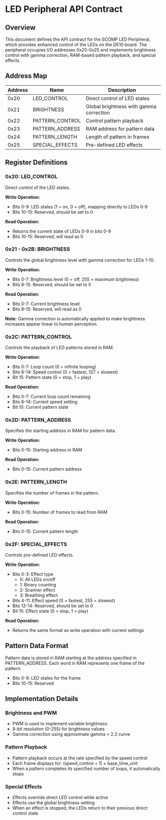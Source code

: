 # LED Peripheral API Contract

## Overview

This document defines the API contract for the SCOMP LED Peripheral, which provides enhanced control of the LEDs on the DE10 board. The peripheral occupies I/O addresses 0x20-0x25 and implements brightness control with gamma correction, RAM-based pattern playback, and special effects.

## Address Map

| Address | Name | Description |
|---------|------|-------------|
| 0x20 | LED_CONTROL | Direct control of LED states |
| 0x21 | BRIGHTNESS | Global brightness with gamma correction |
| 0x22 | PATTERN_CONTROL | Control pattern playback |
| 0x23 | PATTERN_ADDRESS | RAM address for pattern data |
| 0x24 | PATTERN_LENGTH | Length of pattern in frames |
| 0x25 | SPECIAL_EFFECTS | Pre-defined LED effects |

## Register Definitions

### 0x20: LED_CONTROL
Direct control of the LED states.

**Write Operation:**
- Bits 0-9: LED states (1 = on, 0 = off), mapping directly to LEDs 0-9
- Bits 10-15: Reserved, should be set to 0

**Read Operation:**
- Returns the current state of LEDs 0-9 in bits 0-9
- Bits 10-15: Reserved, will read as 0

### 0x21 - 0x2B: BRIGHTNESS
Controls the global brightness level with gamma correction for LEDs 1-10.

**Write Operation:**
- Bits 0-7: Brightness level (0 = off, 255 = maximum brightness)
- Bits 8-15: Reserved, should be set to 0

**Read Operation:**
- Bits 0-7: Current brightness level
- Bits 8-15: Reserved, will read as 0

**Note:** Gamma correction is automatically applied to make brightness increases appear linear to human perception.

### 0x2C: PATTERN_CONTROL
Controls the playback of LED patterns stored in RAM.

**Write Operation:**
- Bits 0-7: Loop count (0 = infinite looping)
- Bits 8-14: Speed control (0 = fastest, 127 = slowest)
- Bit 15: Pattern state (0 = stop, 1 = play)

**Read Operation:**
- Bits 0-7: Current loop count remaining
- Bits 8-14: Current speed setting
- Bit 15: Current pattern state

### 0x2D: PATTERN_ADDRESS
Specifies the starting address in RAM for pattern data.

**Write Operation:**
- Bits 0-15: Starting address in RAM

**Read Operation:**
- Bits 0-15: Current pattern address

### 0x2E: PATTERN_LENGTH
Specifies the number of frames in the pattern.

**Write Operation:**
- Bits 0-15: Number of frames to read from RAM

**Read Operation:**
- Bits 0-15: Current pattern length

### 0x2F: SPECIAL_EFFECTS
Controls pre-defined LED effects.

**Write Operation:**
- Bits 0-3: Effect type
  - 0: All LEDs on/off
  - 1: Binary counting
  - 2: Scanner effect
  - 3: Breathing effect
- Bits 4-11: Effect speed (0 = fastest, 255 = slowest)
- Bits 12-14: Reserved, should be set to 0
- Bit 15: Effect state (0 = stop, 1 = play)

**Read Operation:**
- Returns the same format as write operation with current settings

## Pattern Data Format

Pattern data is stored in RAM starting at the address specified in PATTERN_ADDRESS. Each word in RAM represents one frame of the pattern:

- Bits 0-9: LED states for the frame
- Bits 10-15: Reserved

## Implementation Details

### Brightness and PWM
- PWM is used to implement variable brightness
- 8-bit resolution (0-255) for brightness values
- Gamma correction using approximate gamma = 2.2 curve

### Pattern Playback
- Pattern playback occurs at the rate specified by the speed control
- Each frame displays for: (speed_control + 1) × base_time_unit
- When a pattern completes its specified number of loops, it automatically stops

### Special Effects
- Effects override direct LED control while active
- Effects use the global brightness setting
- When an effect is stopped, the LEDs return to their previous direct control state